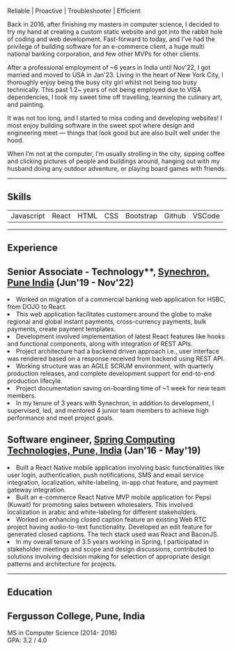 Reliable | Proactive | Troubleshooter | Efficient

<section id="about" class="about">
  <p>
    Back in 2016, after finishing my masters in computer science, I decided to try my hand at creating a custom static website and got into the rabbit hole of coding and web development. Fast-forward to today, and I’ve had the privilege of building software for an e-commerce client, a huge multi national banking corporation, and few other MVPs for other clients.
  </p>
  
  <p>
  After a professional employment of ~6 years in India until Nov'22, I got married and moved to USA in Jan'23. Living in the heart of New York City, I thoroughly enjoy being the busy city girl whilst not being too busy technically. This past 1.2~ years of not being employed due to VISA dependencies, I took my sweet time off travelling, learning the culinary art, and painting.
</p>

  <p>
  It was not too long, and I started to miss coding and developing websites! I most enjoy building software in the sweet spot where design and engineering meet — things that look good but are also built well under the hood.
  </p>
  
  <p>
    When I’m not at the computer, I’m usually strolling in the city, sipping coffee and clicking pictures of people and buildings around, hanging out with my husband doing any outdoor adventure, or playing board games with friends.
  </p>
</section>

---

<section id="skills" class="skills">
  <h1>Skills</h1>
  <table>
    <tbody>
      <tr>
        <td>Javascript</td>
        <td>React</td>
        <td>HTML</td>
        <td>CSS</td>
        <td>Bootstrap</td>
        <td>Github</td>
        <td>VSCode</td>
      </tr>
    </tbody>
  </table>
</section>

---

<section id="experience" class="experience">
 <h1>Experience</h1>
  <p>
    <h2>Senior Associate - Technology**, <a href="https://www.synechron.com/">Synechron, Pune India</a> (Jun'19 - Nov'22)</h2>
    <li> Worked on migration of a commercial banking web application for HSBC, from DOJO to React. </li>
    <li>This web application facilitates customers around the globe to make regional and global instant payments, cross-currency payments, bulk payments, create payment templates.</li>
    <li>Development involved implementation of latest React features like hooks and functional components, along with integration of REST APIs.</li>
    <li>Project architecture had a backend driven approach i.e., user interface was rendered based on a response received from backend using REST API.</li>
    <li>Working structure was an AGILE SCRUM environment, with quarterly production releases, and complete development support for end-to-end production lifecyle.</li>
    <li>Project documentation saving on-boarding time of ~1 week for new team members.</li>
    <li>In my tenure of 3 years with Synechron, in addition to development, I supervised, led, and mentored 4 junior team members to achieve high performance and meet project goals.</li>
  </p>

  <p>
    <h2>Software engineer, <a href="https://springct.net/">Spring Computing Technologies, Pune, India</a> (Jan'16 - May'19)</h2>
    <li> Built a React Native mobile application involving basic functionalities like user login, authentication, push notifications, SMS and email service integration, localization, white-labeling, in-app chat feature, and payment gateway integration.</li>
    <li>Built an e-commerce React Native MVP mobile application for Pepsi (Kuwait) for promoting sales between wholesalers. This involved localization in arabic and white-labeling for different stakeholders.</li>
    <li>Worked on enhancing closed caption feature an existing Web RTC project having audio-to-text functionality. Developed an edit feature for generated closed captions. The tech stack used was React and BaconJS.</li>
    <li> In my overall tenure of 3.5 years working in Spring, I participated in stakeholder meetings and scope and design discussions, contributed to solutions involving decision making for selection of appropriate design patterns and architecture for projects.</li>
  </p>
</section>

---

<section id="education" class="education">
 <h1>Education</h1>
  <p>
  <h2>Fergusson College, Pune, India</h2>
  MS in Computer Science (2014- 2016) <br /> GPA: 3.2 / 4.0
  </p>
</section>
